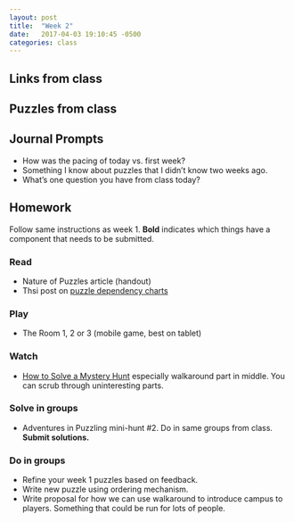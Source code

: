 ```yaml
---
layout: post
title:  "Week 2"
date:   2017-04-03 19:10:45 -0500
categories: class
---
```


## Links from class

## Puzzles from class

## Journal Prompts

* How was the pacing of today vs. first week?
* Something I know about puzzles that I didn’t know two weeks ago.
* What’s one question you have from class today?

## Homework

Follow same instructions as week 1. **Bold** indicates which things have a component that needs to be submitted.

### Read

* Nature of Puzzles article (handout)
* Thsi post on [puzzle dependency charts](http://grumpygamer.com/puzzle_dependency_charts)

### Play

* The Room 1, 2 or 3 (mobile game, best on tablet)

### Watch

* [How to Solve a Mystery Hunt](https://www.youtube.com/watch?v=z9OHLnIEegI) especially walkaround part in middle. You can scrub through uninteresting parts.

### Solve in groups

* Adventures in Puzzling mini-hunt #2. Do in same groups from class. **Submit solutions.**

### Do in groups

* Refine your week 1 puzzles based on feedback.
* Write new puzzle using ordering mechanism.
* Write proposal for how we can use walkaround to introduce campus to players. Something that could be run for lots of people.
